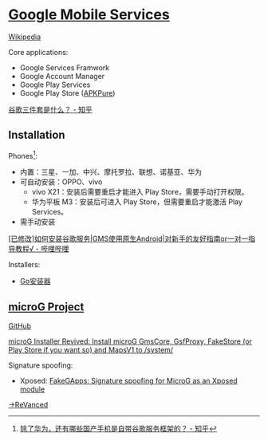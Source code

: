 # [Google Mobile Services](https://www.android.com/gms/)
[Wikipedia](https://en.wikipedia.org/wiki/Google_Mobile_Services)

Core applications:
- Google Services Framwork
- Google Account Manager
- Google Play Services
- Google Play Store ([APKPure](https://apkpure.com/google-play-store/com.android.vending))

[谷歌三件套是什么？ - 知乎](https://www.zhihu.com/question/288628953)

## Installation
Phones[^phones-zhihu]:
- 内置：三星、一加、中兴、摩托罗拉、联想、诺基亚、华为
- 可自动安装：OPPO、vivo
  - vivo X21：安装后需要重启才能进入 Play Store，需要手动打开权限。
  - 华为平板 M3：安装后可进入 Play Store，但需要重启才能激活 Play Services。
- 需手动安装

[\[已修改\]如何安装谷歌服务|GMS使用原生Android|对新手的友好指南or一对一指导教程√ - 哔哩哔哩](https://www.bilibili.com/read/cv9286863)

Installers:
- [Go安装器](https://www.coolapk.com/apk/com.goplaycn.googleinstall)

[^phones-zhihu]: [除了华为，还有哪些国产手机是自带谷歌服务框架的？ - 知乎](https://www.zhihu.com/question/27742824)

## [microG Project](https://microg.org/)
[GitHub](https://github.com/microg/GmsCore)

[microG Installer Revived: Install microG GmsCore, GsfProxy, FakeStore (or Play Store if you want so) and MapsV1 to /system/](https://github.com/nift4/microg_installer_revived)

Signature spoofing:
- Xposed: [FakeGApps: Signature spoofing for MicroG as an Xposed module](https://github.com/whew-inc/FakeGApps)

[→ReVanced](ReVanced.md)